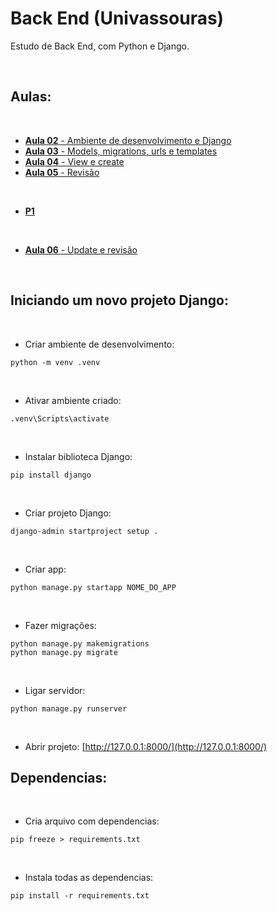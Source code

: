 # Back End (Univassouras)
Estudo de Back End, com Python e Django.

<br>

## Aulas:

<br>

* [**Aula 02** - Ambiente de desenvolvimento e Django](https://github.com/Leandro-Cardoso/Univassouras-BackEnd/tree/main/aula02)
* [**Aula 03** - Models, migrations, urls e templates](https://github.com/Leandro-Cardoso/Univassouras-BackEnd/tree/main/aula03)
* [**Aula 04** - View e create](https://github.com/Leandro-Cardoso/Univassouras-BackEnd/tree/main/aula04)
* [**Aula 05** - Revisão](https://github.com/Leandro-Cardoso/Univassouras-BackEnd/tree/main/aula05)

<br>

* [**P1**](https://github.com/Leandro-Cardoso/Univassouras-BackEnd/tree/main/p1)

<br>

* [**Aula 06** - Update e revisão](https://github.com/Leandro-Cardoso/Univassouras-BackEnd/tree/main/aula06)

<br>

## Iniciando um novo projeto Django:

<br>

* Criar ambiente de desenvolvimento:
```[cmd]
python -m venv .venv
```

<br>

* Ativar ambiente criado:
```[cmd]
.venv\Scripts\activate
```

<br>

* Instalar biblioteca Django:
```[cmd]
pip install django
```

<br>

* Criar projeto Django:
```[cmd]
django-admin startproject setup .
```

<br>

* Criar app:
```[cmd]
python manage.py startapp NOME_DO_APP
```

<br>

* Fazer migrações:
```[cmd]
python manage.py makemigrations
python manage.py migrate
```

<br>

* Ligar servidor:
```[cmd]
python manage.py runserver
```

<br>

* Abrir projeto:
[http://127.0.0.1:8000/](http://127.0.0.1:8000/)

## Dependencias:

<br>

* Cria arquivo com dependencias:
```[cmd]
pip freeze > requirements.txt
```

<br>

* Instala todas as dependencias:
```[cmd]
pip install -r requirements.txt
```
